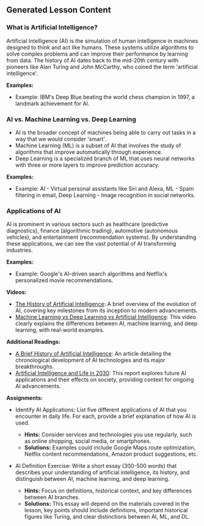

## Generated Lesson Content

### What is Artificial Intelligence?

Artificial Intelligence (AI) is the simulation of human intelligence in machines designed to think and act like humans. These systems utilize algorithms to solve complex problems and can improve their performance by learning from data. The history of AI dates back to the mid-20th century with pioneers like Alan Turing and John McCarthy, who coined the term 'artificial intelligence'.

**Examples:**
- Example: IBM's Deep Blue beating the world chess champion in 1997, a landmark achievement for AI.

### AI vs. Machine Learning vs. Deep Learning


- AI is the broader concept of machines being able to carry out tasks in a way that we would consider 'smart'.
- Machine Learning (ML) is a subset of AI that involves the study of algorithms that improve automatically through experience.
- Deep Learning is a specialized branch of ML that uses neural networks with three or more layers to improve prediction accuracy.

**Examples:**
- Example: AI - Virtual personal assistants like Siri and Alexa, ML - Spam filtering in email, Deep Learning - Image recognition in social networks.

### Applications of AI

AI is prominent in various sectors such as healthcare (predictive diagnostics), finance (algorithmic trading), automotive (autonomous vehicles), and entertainment (recommendation systems). By understanding these applications, we can see the vast potential of AI transforming industries.

**Examples:**
- Example: Google's AI-driven search algorithms and Netflix's personalized movie recommendations.

**Videos:**
- [The History of Artificial Intelligence](https://www.youtube.com/watch?v=JMUxmLyrhSk): A brief overview of the evolution of AI, covering key milestones from its inception to modern advancements.
- [Machine Learning vs Deep Learning vs Artificial Intelligence](https://www.youtube.com/watch?v=AircAruvnKk): This video clearly explains the differences between AI, machine learning, and deep learning, with real-world examples.

**Additional Readings:**
- [A Brief History of Artificial Intelligence](https://historyofai.com): An article detailing the chronological development of AI technologies and its major breakthroughs.
- [Artificial Intelligence and Life in 2030](https://ai100.stanford.edu/2016-report): This report explores future AI applications and their effects on society, providing context for ongoing AI advancements.

**Assignments:**
- Identify AI Applications: List five different applications of AI that you encounter in daily life. For each, provide a brief explanation of how AI is used.
  - **Hints:** Consider services and technologies you use regularly, such as online shopping, social media, or smartphones.
  - **Solutions:** Examples could include Google Maps route optimization, Netflix content recommendations, Amazon product suggestions, etc.

- AI Definition Exercise: Write a short essay (300-500 words) that describes your understanding of artificial intelligence, its history, and distinguish between AI, machine learning, and deep learning.
  - **Hints:** Focus on definitions, historical context, and key differences between AI branches.
  - **Solutions:** This essay will depend on the materials covered in the lesson, key points should include definitions, important historical figures like Turing, and clear distinctions between AI, ML, and DL.

